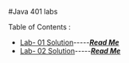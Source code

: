 #Java 401 labs

Table of Contents :
- [Lab- 01 Solution](basicLibrary/src/main/java/basicLibrary/Library.java)-----[***Read Me***](code401challenges/allReadMe/lab01-README.md)
- [Lab- 02 Solution](basics/main.java)-----[***Read Me***](code401challenges/allReadMe/lab02-README.md)
